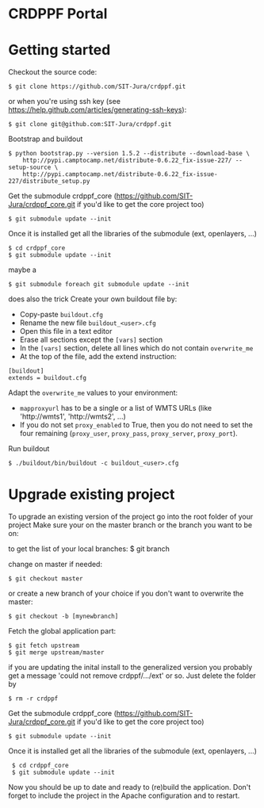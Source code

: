CRDPPF Portal
============

# Getting started

  
Checkout the source code:

    $ git clone https://github.com/SIT-Jura/crdppf.git

or when you're using ssh key (see https://help.github.com/articles/generating-ssh-keys):

    $ git clone git@github.com:SIT-Jura/crdppf.git

Bootstrap and buildout

    $ python bootstrap.py --version 1.5.2 --distribute --download-base \
        http://pypi.camptocamp.net/distribute-0.6.22_fix-issue-227/ --setup-source \
        http://pypi.camptocamp.net/distribute-0.6.22_fix-issue-227/distribute_setup.py

Get the submodule crdppf_core (https://github.com/SIT-Jura/crdppf_core.git if you'd like to get the core project too)

    $ git submodule update --init
    
Once it is installed get all the libraries of the submodule (ext, openlayers, ...)

    $ cd crdppf_core
    $ git submodule update --init
     
maybe a 

    $ git submodule foreach git submodule update --init

does also the trick
Create your own buildout file by:
* Copy-paste `buildout.cfg`
* Rename the new file `buildout_<user>.cfg`
* Open this file in a text editor
* Erase all sections except the `[vars]` section
* In the `[vars]` section, delete all lines which do not contain `overwrite_me`
* At the top of the file, add the extend instruction:

```
[buildout]
extends = buildout.cfg
```

Adapt the `overwrite_me` values to your environment:
* `mapproxyurl` has to be a single or a list of WMTS URLs (like 'http://wmts1', 'http://wmts2', ...)
* If you do not set `proxy_enabled` to True, then you do not need to set the four remaining (`proxy_user`, `proxy_pass`, `proxy_server`, `proxy_port`).

Run buildout

    $ ./buildout/bin/buildout -c buildout_<user>.cfg

# Upgrade existing project

To upgrade an existing version of the project go into the root folder of your project
Make sure your on the master branch or the branch you want to be on:

to get the list of your local branches:
    $ git branch

change on master if needed:   
 
    $ git checkout master

or create a new branch of your choice if you don't want to overwrite the master:

    $ git checkout -b [mynewbranch]
    
Fetch the global application part:

    $ git fetch upstream
    $ git merge upstream/master
 
if you are updating the inital install to the generalized version you probably get a message 'could not remove crdppf/.../ext' or so. Just delete the folder by

    $ rm -r crdppf

Get the submodule crdppf_core (https://github.com/SIT-Jura/crdppf_core.git if you'd like to get the core project too)

    $ git submodule update --init
    
Once it is installed get all the libraries of the submodule (ext, openlayers, ...)

     $ cd crdppf_core
     $ git submodule update --init
     
Now you should be up to date and ready to (re)build the application. Don't forget to include the project in the Apache configuration and to restart.